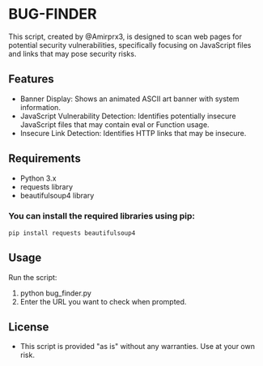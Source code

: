 # BUG-FINDER
This script, created by @Amirprx3, is designed to scan web pages for potential security vulnerabilities, specifically focusing on JavaScript files and links that may pose security risks.

## Features
+ Banner Display: Shows an animated ASCII art banner with system information.
+ JavaScript Vulnerability Detection: Identifies potentially insecure JavaScript files that may contain eval or Function usage.
+ Insecure Link Detection: Identifies HTTP links that may be insecure.

## Requirements
+ Python 3.x
+ requests library
+ beautifulsoup4 library

### You can install the required libraries using pip:
``` pip install requests beautifulsoup4 ```

## Usage
Run the script:
  1. python bug_finder.py
  2. Enter the URL you want to check when prompted.

## License
* This script is provided "as is" without any warranties. Use at your own risk.
